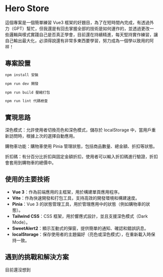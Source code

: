 # Hero Store

這個專案是一個簡單練習 Vue3 框架的好題目，為了在短時間內完成，有透過外力（GPT）幫忙，但我還是有回去掌握全部的技術是如何運作的，並透過更改一些邏輯與樣式實踐自己是否真正學會，目前還在持續精進，每天堅持實作練習，讓自己輸出最大化，必須得說還有非常多東西要學習，努力成為一個學以致用的阿祥！

## 專案設置

```sh
npm install 安裝

npm run dev 開發

npm run build 壓縮打包

npm run lint 代碼檢查

```

## 實現思路

深色模式：允許使用者切換亮色和深色模式，儲存於 localStorage 中，當用戶重新訪問時，根據上次的選擇自動應用。

購物車功能：購物車使用 Pinia 管理狀態，包括商品數量、總金額、折扣等狀態。

折扣碼：有分百分比折扣與固定金額折扣，使用者可以輸入折扣碼進行驗證，折扣會套用到購物車的總價中。

## 使用的主要技術

- **Vue 3**：作為前端應用的主框架，用於構建單頁應用程序。
- **Vite**：作為快速開發和打包工具，支持高效的開發環境和構建速度。
- **Pinia**：Vue 3 的狀態管理工具，用於管理應用中的狀態（例如購物車的狀態）。
- **Tailwind CSS**：CSS 框架，用於響應式設計，並且支援深色模式（Dark Mode）。
- **SweetAlert2**：顯示互動式的彈窗，提供簡單的通知、確認和錯誤訊息。
- **localStorage**：保存使用者的主題偏好（亮色或深色模式），在重新載入時保持一致。

## 遇到的挑戰和解決方案

目前還沒想到
